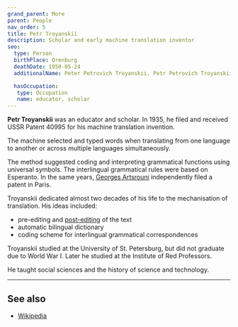 ```yaml
---
grand_parent: More
parent: People
nav_order: 5
title: Petr Troyanskii
description: Scholar and early machine translation inventor
seo:
  type: Person
  birthPlace: Orenburg
  deathDate: 1950-05-24
  additionalName: Peter Petrovich Troyanskii, Petr Petrovich Troyanskii

  hasOccupation:
   type: Occupation
   name: educator, scholar
---
```


**Petr Troyanskii** was an educator and scholar.
In 1935, he filed and received USSR Patent 40995 for his machine translation invention.

The machine selected and typed words when translating from one language to another or across multiple languages simultaneously.

The method suggested coding and interpreting grammatical functions using universal symbols.
The interlingual grammatical rules were based on Esperanto.
In the same years, [Georges Artsrouni](georges-artsrouni.md) independently filed a patent in Paris.

Troyanskii dedicated almost two decades of his life to the mechanisation of translation.
His ideas included:
* pre-editing and [post-editing](../../applications/workflows/post-editing.md) of the text
* automatic bilingual dictionary
* coding scheme for interlingual grammatical correspondences

Troyanskii studied at the University of St. Petersburg, but did not graduate due to World War I.
Later he studied at the Institute of Red Professors.

He taught social sciences and the history of science and technology.

---

## See also

- [Wikipedia](https://en.wikipedia.org/wiki/Peter_Petrovich_Troyanskii)
